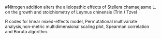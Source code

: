 #Nitrogen addition alters the allelopathic effects of Stellera chamaejasme L. on the growth and stoichiometry of Leymus chinensis (Trin.) Tzvel


R codes for linear mixed-effects model, Permutational multivariate analysis,non-metric multidimensional scaling plot, Spearman correlation and Boruta algorithm. 
